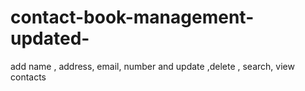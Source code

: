 # contact-book-management-updated-
add name , address, email, number  and update ,delete , search, view contacts 

